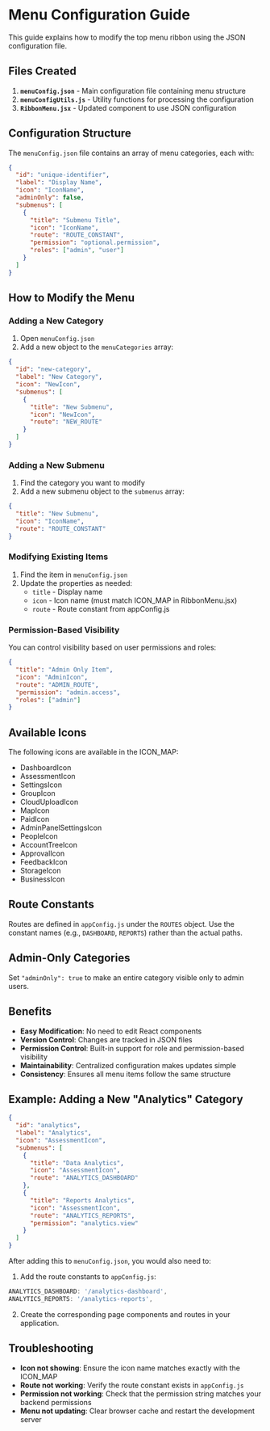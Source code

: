 # Menu Configuration Guide

This guide explains how to modify the top menu ribbon using the JSON configuration file.

## Files Created

1. **`menuConfig.json`** - Main configuration file containing menu structure
2. **`menuConfigUtils.js`** - Utility functions for processing the configuration
3. **`RibbonMenu.jsx`** - Updated component to use JSON configuration

## Configuration Structure

The `menuConfig.json` file contains an array of menu categories, each with:

```json
{
  "id": "unique-identifier",
  "label": "Display Name",
  "icon": "IconName",
  "adminOnly": false,
  "submenus": [
    {
      "title": "Submenu Title",
      "icon": "IconName",
      "route": "ROUTE_CONSTANT",
      "permission": "optional.permission",
      "roles": ["admin", "user"]
    }
  ]
}
```

## How to Modify the Menu

### Adding a New Category

1. Open `menuConfig.json`
2. Add a new object to the `menuCategories` array:

```json
{
  "id": "new-category",
  "label": "New Category",
  "icon": "NewIcon",
  "submenus": [
    {
      "title": "New Submenu",
      "icon": "NewIcon",
      "route": "NEW_ROUTE"
    }
  ]
}
```

### Adding a New Submenu

1. Find the category you want to modify
2. Add a new submenu object to the `submenus` array:

```json
{
  "title": "New Submenu",
  "icon": "IconName",
  "route": "ROUTE_CONSTANT"
}
```

### Modifying Existing Items

1. Find the item in `menuConfig.json`
2. Update the properties as needed:
   - `title` - Display name
   - `icon` - Icon name (must match ICON_MAP in RibbonMenu.jsx)
   - `route` - Route constant from appConfig.js

### Permission-Based Visibility

You can control visibility based on user permissions and roles:

```json
{
  "title": "Admin Only Item",
  "icon": "AdminIcon",
  "route": "ADMIN_ROUTE",
  "permission": "admin.access",
  "roles": ["admin"]
}
```

## Available Icons

The following icons are available in the ICON_MAP:

- DashboardIcon
- AssessmentIcon
- SettingsIcon
- GroupIcon
- CloudUploadIcon
- MapIcon
- PaidIcon
- AdminPanelSettingsIcon
- PeopleIcon
- AccountTreeIcon
- ApprovalIcon
- FeedbackIcon
- StorageIcon
- BusinessIcon

## Route Constants

Routes are defined in `appConfig.js` under the `ROUTES` object. Use the constant names (e.g., `DASHBOARD`, `REPORTS`) rather than the actual paths.

## Admin-Only Categories

Set `"adminOnly": true` to make an entire category visible only to admin users.

## Benefits

- **Easy Modification**: No need to edit React components
- **Version Control**: Changes are tracked in JSON files
- **Permission Control**: Built-in support for role and permission-based visibility
- **Maintainability**: Centralized configuration makes updates simple
- **Consistency**: Ensures all menu items follow the same structure

## Example: Adding a New "Analytics" Category

```json
{
  "id": "analytics",
  "label": "Analytics",
  "icon": "AssessmentIcon",
  "submenus": [
    {
      "title": "Data Analytics",
      "icon": "AssessmentIcon",
      "route": "ANALYTICS_DASHBOARD"
    },
    {
      "title": "Reports Analytics",
      "icon": "AssessmentIcon",
      "route": "ANALYTICS_REPORTS",
      "permission": "analytics.view"
    }
  ]
}
```

After adding this to `menuConfig.json`, you would also need to:

1. Add the route constants to `appConfig.js`:
```javascript
ANALYTICS_DASHBOARD: '/analytics-dashboard',
ANALYTICS_REPORTS: '/analytics-reports',
```

2. Create the corresponding page components and routes in your application.

## Troubleshooting

- **Icon not showing**: Ensure the icon name matches exactly with the ICON_MAP
- **Route not working**: Verify the route constant exists in `appConfig.js`
- **Permission not working**: Check that the permission string matches your backend permissions
- **Menu not updating**: Clear browser cache and restart the development server

